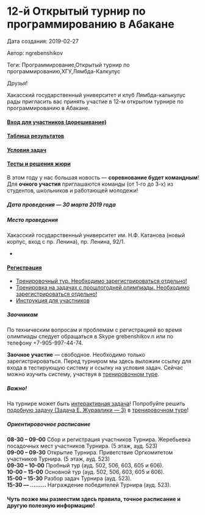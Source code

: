 # 12-й Открытый турнир по программированию в Абакане

Дата создания: 2019-02-27

Автор: ngrebenshikov

Теги: Программирование,Открытый турнир по программированию,ХГУ,Лямбда-Калкулус

Друзья!  
  
Хакасский государственный университет и клуб Лямбда-калькулус рады пригласить вас принять участие в 12-м открытом турнире по программированию в Абакане.

#### [Вход для участников (дорешивание)](http://contest.lambda-calculus.ru/cgi-bin/new-client?contest_id=27&locale_id=1)

#### [Таблица результатов](http://contest.lambda-calculus.ru/ejudge/000027/standings.html)

#### [Условия задач](http://contest.lambda-calculus.ru/54261eb4fe0c4f1aaabbdde4fce2fe12/abakan-2019-open-statements.pdf)

#### [Тесты и решения жюри](http://contest.lambda-calculus.ru/ejudge/000027/abakan-2019-open-package.zip)
  
В этом году у нас большая новость — **соревнование будет командным**! Для **очного участия** приглашаются команды (от 1-го до 3-х) из студентов, школьников и работающей молодежи!   
  

##### Дата проведения — **30 марта 2019 года**
  

##### Место проведения
Хакасский государственный университет им. Н.Ф. Катанова (новый корпус, вход с пр. Ленина), пр. Ленина, 92/1.  
  

- 
#### [Регистрация](http://contest.lambda-calculus.ru/cgi-bin/new-register?action=212&contest_id=27&locale_id=1)
- [Тренировочный тур. Необходимо зарегистрироваться отдельно!](http://contest.lambda-calculus.ru/cgi-bin/new-client?contest_id=14&locale_id=1)
- [Тренировка на задачах с прошлогодней олимпиады. Необходимо зарегистрироваться отдельно!](http://contest.lambda-calculus.ru/cgi-bin/new-register?action=210&contest_id=18)
- [Инструкция для участников](http://contest.lambda-calculus.ru/files/contest-guide.pdf)

    
  

##### Заочникам
По техническим вопросам и проблемам с регистрацией во время олимпиады следует обращаться в Skype grebenshikov.n или по телефону +7-905-997-44-74.  
  
**Заочное участие** — свободное. Необходимо только зарегистрироваться. Перед турниром мы здесь выложим ссылку для входа в тестирующую систему и ссылку на условия задач. Сейчас можно изучить систему, участвуя в [тренировочном туре](http://contest.lambda-calculus.ru/cgi-bin/new-client?contest_id=14&locale_id=1).  
  

##### Важно!
На турнире может быть [интерактивная задача](http://codeforces.com/blog/entry/45307?locale=ru)! Попробуйте решить [подобную задачу (Задача E. Журавлики — 3)](http://contest.lambda-calculus.ru/files/abakan-training-problems.pdf) в [тренировочном туре](http://contest.lambda-calculus.ru/cgi-bin/new-client?contest_id=14&locale_id=1)!  
  

##### Ориентировочное расписание
**08-30 – 09-00** Сбор и регистрация участников Турнира. Жеребьевка посадочных мест участников Турнира. (5 этаж, ауд. 523)  
**09-00 – 09-30** Открытие Турнира. Приветствие Оргкомитетом участников Турнира. (5 этаж, ауд. 523)  
**09-30 – 10-00** Пробный тур (ауд. 502, 506, 603, 605 и 606).  
**10-00 – 15-00** Основной тур (ауд. 502, 506, 603, 605 и 606).  
**15-00 – 15-30** Разбор задач Турнира (ауд. 523).  
**15-30 — ………** Награждение победителей Турнира (ауд. 523).  
  

#### Чуть позже мы разместим здесь правила, точное расписание и другую полезную информацию!
